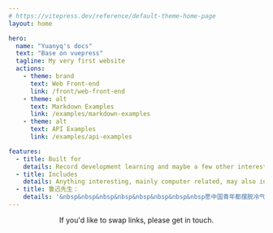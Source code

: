 ```yaml
---
# https://vitepress.dev/reference/default-theme-home-page
layout: home

hero:
  name: "Yuanyq's docs"
  text: "Base on vuepress"
  tagline: My very first website
  actions:
    - theme: brand
      text: Web Front-end
      link: /front/web-front-end
    - theme: alt
      text: Markdown Examples
      link: /examples/markdown-examples
    - theme: alt
      text: API Examples
      link: /examples/api-examples

features:
  - title: Built for
    details: Record development learning and maybe a few other interesting things, both for sharing and review.
  - title: Includes
    details: Anything interesting, mainly computer related, may also include non-technical content such as philosophy, literature, history, etc
  - title: 鲁迅先生：
    details: '&nbsp&nbsp&nbsp&nbsp&nbsp&nbsp&nbsp&nbsp愿中国青年都摆脱冷气，只是向上走，不必听自暴自弃者流的话。能做事的做事，能发声的发声。有一分热，发一分光，就令萤火一般，也可以在黑暗里发一点光，不必等候炬火。<br/>&nbsp&nbsp&nbsp&nbsp&nbsp&nbsp&nbsp&nbsp此后如竟没有炬火：我便是唯一的光。倘若有了炬火，出了太阳，我们自然心悦诚服的消失，不但毫无不平，而且还要随喜赞美这炬火或太阳；因为他照了人类，连我都在内。'
---
```

<script setup>
import { VPTeamMembers } from 'vitepress/theme'
// import treeImg from '/img/tree.png'
import icons from '/img/icon/icons.vue'

const members = [
  {
    avatar: 'tree.png',
    name: 'Yuanyq',
    title: 'Creator',
    links: [
      { icon: 'github', link: 'https://github.com/yuanyq-Cloud' },
      { icon: {svg:icons.qq2}, link: 'https://qm.qq.com/q/r2IU7NKZJC?personal_qrcode_source=3' },
      { icon: {svg:icons.mail}, link: 'mailto:yyq.cloud@qq.com?subject=&body=愿中国青年都摆脱冷气，只是向上走，不必听自暴自弃者流的话。能做事的做事，能发声的发声。有一分热，发一分光，就令萤火一般，也可以在黑暗里发一点光，不必等候炬火。' }
    ]
  }
]
</script>
<VPTeamMembers size="small" :members="members" />
<div style="text-align:center">If you'd like to swap links, please get in touch.</div>

<style>
.VPTeamMembers.small.count-1 .container {
    margin:50px auto;
}
.VPTeamMembers .profile .avatar .avatar-img {
    -webkit-user-drag: none;
    user-select: none;
}
</style>

